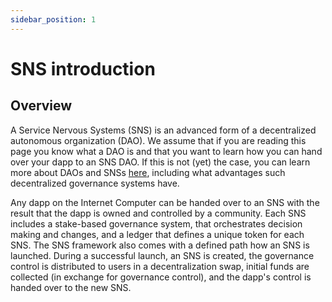 ```yaml
---
sidebar_position: 1
---
```

# SNS introduction

## Overview
A Service Nervous Systems (SNS) is an advanced form of a decentralized autonomous organization (DAO).
We assume that if you are reading this page you know what a DAO is and that you want to learn how
you can hand over your dapp to an SNS DAO.
If this is not (yet) the case, you can learn more about DAOs and SNSs
[here](../tokenomics/index.md),
including what advantages such decentralized governance systems have.

Any dapp on the Internet Computer can be handed over to an SNS with the result that the dapp is
owned and controlled by a community.
Each SNS includes a stake-based governance system, that orchestrates decision making and changes, and a ledger that defines a unique token for each SNS.
The SNS framework also comes with a defined path how an SNS is launched.
During a successful launch, an SNS is created, the governance control is distributed to users in a decentralization swap, initial funds are collected (in exchange for governance control), and the dapp's control is handed over to the new SNS.
